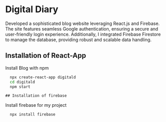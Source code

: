 
# Digital Diary

 Developed a sophisticated blog website leveraging React.js and Firebase. The site features seamless Google authentication, ensuring a secure and user-friendly login experience. Additionally, I integrated Firebase Firestore to manage the database, providing robust and scalable data handling.

## Installation of React-App

Install Blog with npm

```bash
  npx create-react-app digitald
  cd digitald
  npm start
```
    


    ## Installation of firebase

Install firebase for my project

```bash
  npx install firebase
  
```
